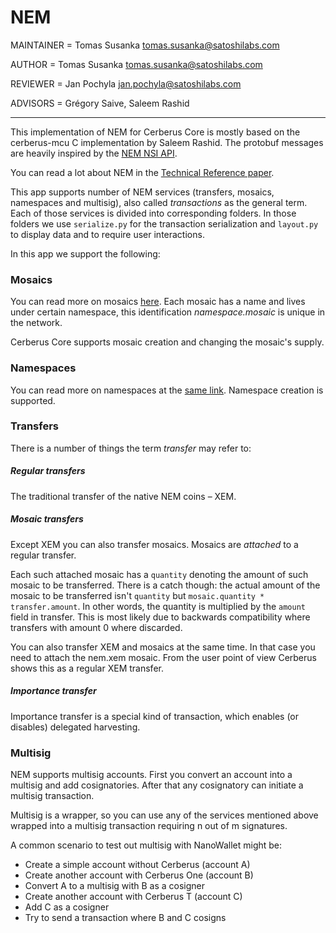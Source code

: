 # NEM

MAINTAINER = Tomas Susanka <tomas.susanka@satoshilabs.com>

AUTHOR = Tomas Susanka <tomas.susanka@satoshilabs.com>

REVIEWER = Jan Pochyla <jan.pochyla@satoshilabs.com>

ADVISORS = Grégory Saive, Saleem Rashid

-----

This implementation of NEM for Cerberus Core is mostly based on the cerberus-mcu C implementation by Saleem Rashid. The protobuf messages are heavily inspired by the [NEM NSI API](https://nemproject.github.io/).

You can read a lot about NEM in the [Technical Reference paper](https://nem.io/wp-content/themes/nem/files/NEM_techRef.pdf).

This app supports number of NEM services (transfers, mosaics, namespaces and multisig), also called _transactions_ as the general term. Each of those services is divided into corresponding folders. In those folders we use `serialize.py` for the transaction serialization and `layout.py` to display data and to require user interactions.

In this app we support the following:

### Mosaics

You can read more on mosaics [here](https://blog.nem.io/mosaics-and-namespaces-2/). Each mosaic has a name and lives under certain namespace, this identification _namespace.mosaic_ is unique in the network.

Cerberus Core supports mosaic creation and changing the mosaic's supply.

### Namespaces

You can read more on namespaces at the [same link](https://blog.nem.io/mosaics-and-namespaces-2/). Namespace creation is supported.

### Transfers

There is a number of things the term _transfer_ may refer to:

##### Regular transfers

The traditional transfer of the native NEM coins – XEM.

##### Mosaic transfers

Except XEM you can also transfer mosaics. Mosaics are _attached_ to a regular transfer.

Each such attached mosaic has a `quantity` denoting the amount of such mosaic to be transferred. There is a catch though: the actual amount of the mosaic to be transferred isn't `quantity` but `mosaic.quantity * transfer.amount`. In other words, the quantity is multiplied by the `amount` field in transfer. This is most likely due to backwards compatibility where transfers with amount 0 where discarded.

You can also transfer XEM and mosaics at the same time. In that case you need to attach the nem.xem mosaic. From the user point of view Cerberus shows this as a regular XEM transfer.

##### Importance transfer

Importance transfer is a special kind of transaction, which enables (or disables) delegated harvesting.

### Multisig

NEM supports multisig accounts. First you convert an account into a multisig and add cosignatories. After that any cosignatory can initiate a multisig transaction.

Multisig is a wrapper, so you can use any of the services mentioned above wrapped into a multisig transaction requiring n out of m signatures.

A common scenario to test out multisig with NanoWallet might be:

- Create a simple account without Cerberus (account A)
- Create another account with Cerberus One (account B)
- Convert A to a multisig with B as a cosigner
- Create another account with Cerberus T (account C)
- Add C as a cosigner
- Try to send a transaction where B and C cosigns
